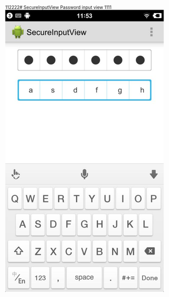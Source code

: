 112222# SecureInputView
Password input view
1111
![image](https://github.com/Gongcong/SecureInputView/blob/master/SecureInputView/app/demo.jpg)
